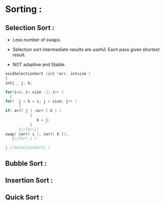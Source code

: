 # Sorting :





## Selection Sort :

* Less number of swaps.

* Selection sort intermediate results are useful. Each pass gives shortest result.

* NOT adaptive and Stable.

```c
voidSelectionSort (int *arr, intsize )
{
inti , j, k;

for(i=0; i< size -1; i++ )
  {
for(  j = k = i; j < size; j++ )
      {
if( arr[ j ] <arr [ k ] )
           {
              k = j;
           }     
      }//for(j)
swap( &arr[ i ], &arr[ k ]);
   }//for( i )

} //SelectionSort( )

```





## Bubble Sort :





## Insertion Sort :







## Quick Sort :

